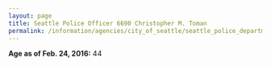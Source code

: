 ```yaml
---
layout: page
title: Seattle Police Officer 6690 Christopher M. Toman
permalink: /information/agencies/city_of_seattle/seattle_police_department/copbook/6690/
---
```


**Age as of Feb. 24, 2016:** 44
